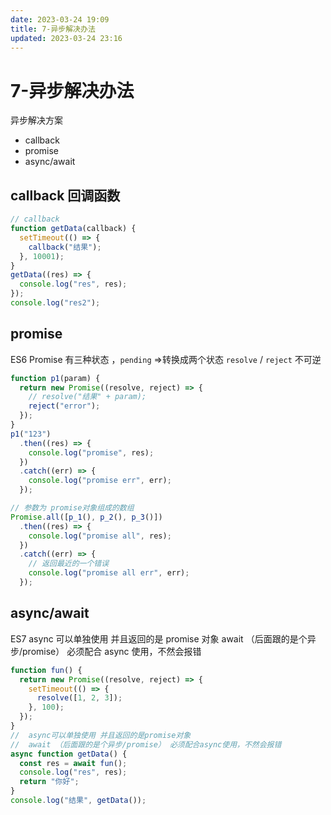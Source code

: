 ```yaml
---
date: 2023-03-24 19:09
title: 7-异步解决办法
updated: 2023-03-24 23:16
---
```


# 7-异步解决办法

异步解决方案

- callback
- promise
- async/await

## callback 回调函数

```js
// callback
function getData(callback) {
  setTimeout(() => {
    callback("结果");
  }, 10001);
}
getData((res) => {
  console.log("res", res);
});
console.log("res2");
```

## promise

ES6
Promise 有三种状态 ，`pending` =>转换成两个状态 `resolve` / `reject` 不可逆

```js
function p1(param) {
  return new Promise((resolve, reject) => {
    // resolve("结果" + param);
    reject("error");
  });
}
p1("123")
  .then((res) => {
    console.log("promise", res);
  })
  .catch((err) => {
    console.log("promise err", err);
  });

// 参数为 promise对象组成的数组
Promise.all([p_1(), p_2(), p_3()])
  .then((res) => {
    console.log("promise all", res);
  })
  .catch((err) => {
    // 返回最近的一个错误
    console.log("promise all err", err);
  });
```

## async/await

ES7
async 可以单独使用 并且返回的是 promise 对象
await （后面跟的是个异步/promise） 必须配合 async 使用，不然会报错

```js
function fun() {
  return new Promise((resolve, reject) => {
    setTimeout(() => {
      resolve([1, 2, 3]);
    }, 100);
  });
}
//  async可以单独使用 并且返回的是promise对象
//  await （后面跟的是个异步/promise） 必须配合async使用，不然会报错
async function getData() {
  const res = await fun();
  console.log("res", res);
  return "你好";
}
console.log("结果", getData());

```
